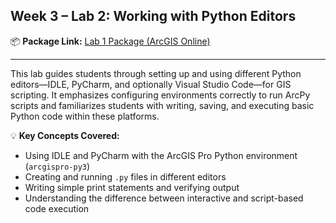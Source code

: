 ## **Week 3 – Lab 2: Working with Python Editors**
 
📦 **Package Link:** [Lab 1 Package (ArcGIS Online)](https://arcg.is/1CLPLC2)

---

This lab guides students through setting up and using different Python editors—IDLE, PyCharm, and optionally Visual Studio Code—for GIS scripting. It emphasizes configuring environments correctly to run ArcPy scripts and familiarizes students with writing, saving, and executing basic Python code within these platforms.

💡 **Key Concepts Covered:**
- Using IDLE and PyCharm with the ArcGIS Pro Python environment (`arcgispro-py3`)
- Creating and running `.py` files in different editors
- Writing simple print statements and verifying output
- Understanding the difference between interactive and script-based code execution
